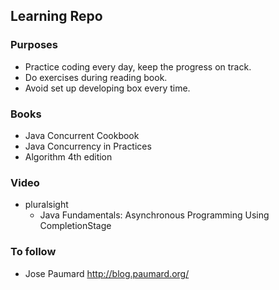 ## Learning Repo

### Purposes
* Practice coding every day, keep the progress on track.
* Do exercises during reading book.
* Avoid set up developing box every time.


### Books
* Java Concurrent Cookbook
* Java Concurrency in Practices
* Algorithm 4th edition

### Video
* pluralsight
    * Java Fundamentals: Asynchronous Programming Using CompletionStage

### To follow
* Jose Paumard http://blog.paumard.org/

